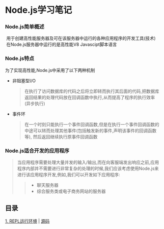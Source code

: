 # Node.js学习笔记

### Node.js简单概述
  用于创建高性能服务器及可在该服务器中运行的各种应用程序的开发工具(技术)
  在Node.js服务器中运行的是高性能V8 Javascipt脚本语言

### Node.js特点
 为了实现高性能,Node.js中采用了以下两种机制
 - 非阻塞型I/O
    >在执行了访问数据库的代码之后将立即转而执行其后面的代码,把数据库返回结果的处理代码放在回调函数中执行,从而提高了程序的执行效率(异步执行)
 - 事件环
    >在一个时刻只能执行一个事件回调函数,但是在执行一个事件回调函数的中途可以转而处理其他事件(包括触发新的事件,声明该事件的回调函数等),
 然后返回继续执行原事件回调函数

### Node.js适合开发的应用程序
>当应用程序需要处理大量并发的输入/输出,而在向客服端发出响应之前,应用程序内部并不需要进行非常复杂的处理的时候,我们应该考虑使用Node.js来进行该应用程序开发,例如,我们可以开发如下应用程序:
>> - 聊天服务器
>> - 综合服务类或电子商务网站的服务器

## 目录
[1. REPL运行环境](https://github.com/Mutoumiao/Study-Nodejs/issues/1) |  [源码](./2.Node.js-basics)
